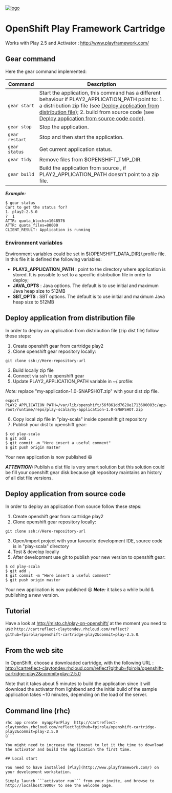 [![logo](https://www.playframework.com/assets/images/logos/play_full_color.png)](http://www.playframework.com/)

# OpenShift Play Framework Cartridge
Works with Play 2.5 and Activator : http://www.playframework.com/

## Gear command
Here the gear command implemented:

| Command | Description |
| --- | --- |
| `gear start` | Start the application, this command has a different behaviour if PLAY2_APPLICATION_PATH point to: 1. a distribution zip file (see [Deploy application from distribution file](#deploy-application-from-distribution-file)); 2. build from source code (see [Deploy application from source code code](#deploy-application-from-source-code)). |
| `gear stop` | Stop the application. |
| `gear restart` | Stop and then start the application. |
| `gear status` | Get current application status. |
| `gear tidy` | Remove files from $OPENSHIFT_TMP_DIR. |
| `gear build` | Build the application from source , if PLAY2_APPLICATION_PATH doesn't point to a zip file. |

_**Example:**_
```
$ gear status
Cart to get the status for?
1. play2-2.5.0
?  1
ATTR: quota_blocks=1048576
ATTR: quota_files=80000
CLIENT_RESULT: Application is running
```

### Environment variables
Environment variables could be set in ${OPENSHIFT_DATA_DIR}/.profile file.
In this file it is defined the following variables:
  - **PLAY2_APPLICATION_PATH** : point to the directory where application is stored. It is possible to set to a specific distribution file in order to deploy;
  - **JAVA_OPTS** : Java options. The default is to use initial and maximum Java heap size to 512MB
  - **SBT_OPTS** : SBT options. The default is to use initial and maximum Java heap size to 512MB


## Deploy application from distribution file
In order to deploy an application from distribution file (zip dist file) follow these steps:
  1. Create openshift gear from cartridge play2
  2. Clone openshift gear repository locally:
  ```
  git clone ssh://Here-repository-url
  ```
  3. Build locally zip file
  4. Connect via ssh to openshift gear
  5. Update PLAY2_APPLICATION_PATH variable in ~/.profile:

  _Note:_ replace "my-application-1.0-SNAPSHOT.zip" with your dist zip file.
  ```
  export PLAY2_APPLICATION_PATH=/var/lib/openshift/56f861dd7628e1713600003c/app-root/runtime/repo/play-scala/my-application-1.0-SNAPSHOT.zip
  ```
  6. Copy local zip file in "play-scala" inside openshift git repository
  7. Publish your dist to openshift gear:
  ```
  $ cd play-scala
  $ git add .
  $ git commit -m "Here insert a useful comment"
  $ git push origin master
  ```

Your new application is now published :smiley:

_**ATTENTION:**_ Publish a dist file is very smart solution but this solution could be fill your openshift gear disk because git repository maintains an history of all dist file versions.

## Deploy application from source code
In order to deploy an application from source follow these steps:
  1. Create openshift gear from cartridge play2
  2. Clone openshift gear repository locally:
  ```
  git clone ssh://Here-repository-url
  ```
  3. Open/import project with your favourite development IDE, source code is in "play-scala" directory
  4. Test & develop locally
  5. After development use git to publish your new version to openshift gear:
  ```
  $ cd play-scala
  $ git add .
  $ git commit -m "Here insert a useful comment"
  $ git push origin master
  ```

Your new application is now published :smiley:
_**Note:**_ it takes a while build & publishing a new version.

## Tutorial
Have a look at http://misto.ch/play-on-openshift/
at the moment you need to use ```http://cartreflect-claytondev.rhcloud.com/reflect?github=fpirola/openshift-cartridge-play2&commit=play-2.5.0```.

## From the web site
In OpenShift, choose a downloaded cartridge, with the following URL : http://cartreflect-claytondev.rhcloud.com/reflect?github=fpirola/openshift-cartridge-play2&commit=play-2.5.0

Note that it takes about 5 minutes to build the application since it will download the activator from lightbend and the initial build of the sample application takes ~10 minutes, depending on the load of the server.

## Command line (rhc)

```
rhc app create  myappForPlay  http://cartreflect-claytondev.rhcloud.com/reflect?github=fpirola/openshift-cartridge-play2&commit=play-2.5.0
ù```

You might need to increase the timeout to let it the time to download the activator and build the application the first time.

## Local start

You need to have installed [Play](http://www.playframework.com/) on your development workstation.

Simply launch ```activator run``` from your invite, and browse to http://localhost:9000/ to see the welcome page.

